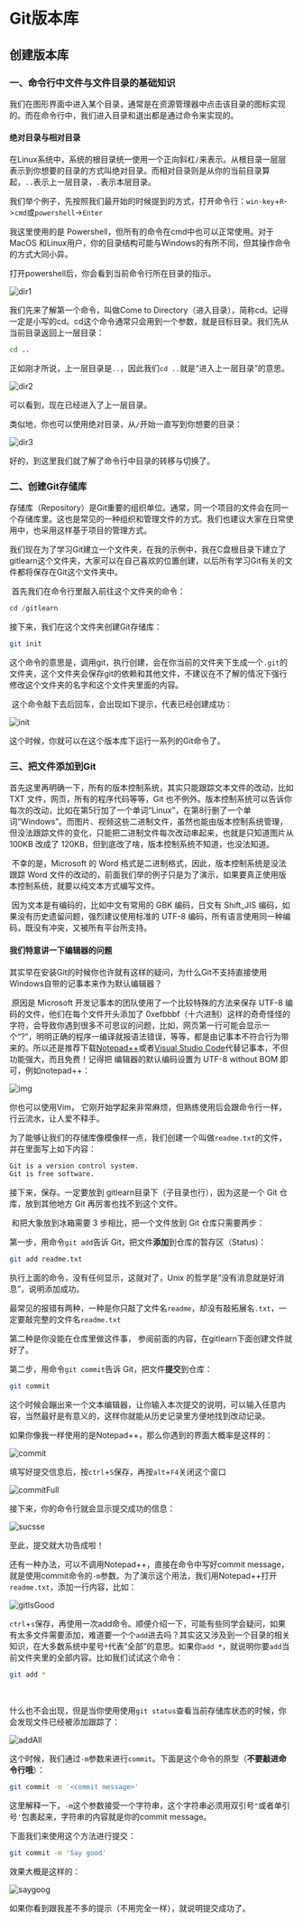 # Git版本库

## 创建版本库

### 一、命令行中文件与文件目录的基础知识

​	我们在图形界面中进入某个目录，通常是在资源管理器中点击该目录的图标实现的。而在命令行中，我们进入目录和退出都是通过命令来实现的。

#### 绝对目录与相对目录

在Linux系统中，系统的根目录统一使用一个正向斜杠`/`来表示。从根目录一层层表示到你想要的目录的方式叫绝对目录。而相对目录则是从你的当前目录算起，`..`表示上一层目录，`.`表示本层目录。

我们举个例子，先按照我们最开始的时候提到的方式，打开命令行：`win-key`+`R`->`cmd`或`powershell`->`Enter`

我这里使用的是 Powershell，但所有的命令在cmd中也可以正常使用。对于MacOS 和Linux用户，你的目录结构可能与Windows的有所不同，但其操作命令的方式大同小异。

打开powershell后，你会看到当前命令行所在目录的指示。

![dir1](./Assert/dir1.png)

我们先来了解第一个命令，叫做Come to Directory（进入目录），简称cd。记得一定是小写的cd。cd这个命令通常只会用到一个参数，就是目标目录。我们先从当前目录返回上一层目录：

```bash
cd ..
```

正如刚才所说，上一层目录是`..`，因此我们`cd ..`就是“进入上一层目录”的意思。

![dir2](./Assert/dir2.png)

可以看到，现在已经进入了上一层目录。

类似地，你也可以使用绝对目录，从`/`开始一直写到你想要的目录：

![dir3](./Assert/dir3.png)

好的，到这里我们就了解了命令行中目录的转移与切换了。

### 二、创建Git存储库

​	存储库（Repository）是Git重要的组织单位。通常，同一个项目的文件会在同一个存储库里。这也是常见的一种组织和管理文件的方式。我们也建议大家在日常使用中，也采用这样基于项目的管理方式。

​	我们现在为了学习Git建立一个文件夹，在我的示例中，我在C盘根目录下建立了gitlearn这个文件夹，大家可以在自己喜欢的位置创建，以后所有学习Git有关的文件都将保存在Git这个文件夹中。

​	首先我们在命令行里敲入前往这个文件夹的命令：

```powershell
cd /gitlearn
```

接下来，我们在这个文件夹创建Git存储库：

```bash
git init
```

这个命令的意思是，调用git，执行创建，会在你当前的文件夹下生成一个`.git`的文件夹，这个文件夹会保存git的依赖和其他文件，不建议在不了解的情况下强行修改这个文件夹的名字和这个文件夹里面的内容。

​	这个命令敲下去后回车，会出现如下提示，代表已经创建成功：

![init](./Assert/init.png)

这个时候，你就可以在这个版本库下运行一系列的Git命令了。

### 三、把文件添加到Git

​	首先这里再明确一下，所有的版本控制系统，其实只能跟踪文本文件的改动，比如 TXT 文件，网页，所有的程序代码等等，Git 也不例外。版本控制系统可以告诉你每次的改动，比如在第5行加了一个单词“Linux”，在第8行删了一个单词“Windows”。而图片、视频这些二进制文件，虽然也能由版本控制系统管理，但没法跟踪文件的变化，只能把二进制文件每次改动串起来，也就是只知道图片从 100KB 改成了 120KB，但到底改了啥，版本控制系统不知道，也没法知道。

​	不幸的是，Microsoft 的 Word 格式是二进制格式，因此，版本控制系统是没法跟踪 Word 文件的改动的，前面我们举的例子只是为了演示，如果要真正使用版本控制系统，就要以纯文本方式编写文件。

​	因为文本是有编码的，比如中文有常用的 GBK 编码，日文有 Shift_JIS 编码，如果没有历史遗留问题，强烈建议使用标准的 UTF-8 编码，所有语言使用同一种编码，既没有冲突，又被所有平台所支持。

#### 我们特意讲一下编辑器的问题

​	其实早在安装Git的时候你也许就有这样的疑问，为什么Git不支持直接使用Windows自带的记事本来作为默认编辑器？

​	原因是 Microsoft 开发记事本的团队使用了一个比较特殊的方法来保存 UTF-8 编码的文件，他们在每个文件开头添加了 0xefbbbf（十六进制）这样的奇奇怪怪的字符，会导致你遇到很多不可思议的问题，比如，网页第一行可能会显示一个“?”，明明正确的程序一编译就报语法错误，等等，都是由记事本不符合行为带来的。所以还是推荐下载[Notepad++](http://notepad-plus-plus.org/)或者[Visual Studio Code](https://code.visualstudio.com)代替记事本，不但功能强大，而且免费！记得把 编辑器的默认编码设置为 UTF-8 without BOM 即可，例如notepad++：

 

![img](http://wiki.jikexueyuan.com/project/git-tutorial/images/git5.jpg)

你也可以使用Vim， 它刚开始学起来非常麻烦，但熟练使用后会跟命令行一样，行云流水，让人爱不释手。

​	为了能够让我们的存储库像模像样一点，我们创建一个叫做`readme.txt`的文件，并在里面写上如下内容：

```markdown
Git is a version control system.
Git is free software.
```

接下来，保存。一定要放到 gitlearn目录下（子目录也行），因为这是一个 Git 仓库，放到其他地方 Git 再厉害也找不到这个文件。

​	和把大象放到冰箱需要 3 步相比，把一个文件放到 Git 仓库只需要两步：

第一步，用命令`git add`告诉 Git，把文件**添加**到仓库的暂存区（Status)：

```bash
git add readme.txt
```

执行上面的命令，没有任何显示，这就对了，Unix 的哲学是“没有消息就是好消息”，说明添加成功。

最常见的报错有两种，一种是你只敲了文件名`readme`，却没有敲拓展名`.txt`，一定要敲完整的文件名`readme.txt`

第二种是你没能在仓库里做这件事， 参阅前面的内容，在gitlearn下面创建文件就好了。

第二步，用命令`git commit`告诉 Git，把文件**提交**到仓库：

```bash
git commit
```

这个时候会蹦出来一个文本编辑器，让你输入本次提交的说明，可以输入任意内容，当然最好是有意义的，这样你就能从历史记录里方便地找到改动记录。

如果你像我一样使用的是Notepad++，那么你遇到的界面大概率是这样的：

![commit](./Assert/commitMessege.png)

填写好提交信息后，按`ctrl`+`S`保存，再按`alt`+`F4`关闭这个窗口

![commitFull](./Assert/fullMessage.png)

接下来，你的命令行就会显示提交成功的信息：

![sucsse](./Assert/commitFinish.png)

至此，提交就大功告成啦！



还有一种办法，可以不调用Notepad++，直接在命令中写好commit message，就是使用commit命令的`-m`参数。为了演示这个用法，我们用Notepad++打开`readme.txt`，添加一行内容，比如：

![gitIsGood](./Assert/gitIsGood.png)

`ctrl`+`s`保存，再使用一次add命令。顺便介绍一下，可能有些同学会疑问，如果有太多文件需要添加，难道要一个个`add`进去吗？其实这又涉及到一个目录的相关知识，在大多数系统中星号`*`代表“全部”的意思。如果你`add *`，就说明你要`add`当前文件夹里的全部内容。比如我们试试这个命令：

```bash
git add *
```

​											

什么也不会出现，但是当你使用使用`git status`查看当前存储库状态的时候，你会发现文件已经被添加跟踪了：

![addAll](./Assert/addAll.png)



这个时候，我们通过`-m`参数来进行`commit`。下面是这个命令的原型（**不要敲进命令行哦**）：

```bash
git commit -m '<commit message>'
```

这里解释一下，`-m`这个参数接受一个字符串，这个字符串必须用双引号`"`或者单引号`'`包裹起来，字符串的内容就是你的commit message。

下面我们来使用这个方法进行提交：

```bash
git commit -m 'Say good'
```

效果大概是这样的：

![saygoog](./Assert/sayGood.png)

如果你看到跟我差不多的提示（不用完全一样），就说明提交成功了。

